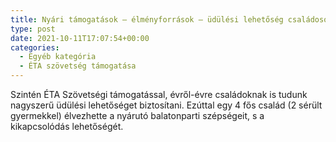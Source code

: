 ```yaml
---
title: Nyári támogatások – élményforrások – üdülési lehetőség családosoknak
type: post
date: 2021-10-11T17:07:54+00:00
categories:
  - Egyéb kategória
  - ÉTA szövetség támogatása
---
```

Szintén ÉTA Szövetségi támogatással, évről-évre családoknak is tudunk nagyszerű üdülési lehetőséget biztosítani. Ezúttal egy 4 fős család (2 sérült gyermekkel) élvezhette a nyárutó balatonparti szépségeit, s a kikapcsolódás lehetőségét.
